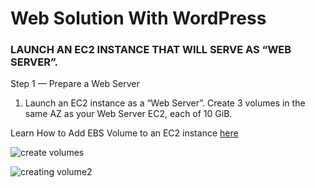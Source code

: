 # Web Solution With WordPress

### LAUNCH AN EC2 INSTANCE THAT WILL SERVE AS “WEB SERVER”.

Step 1 — Prepare a Web Server

1. Launch an EC2 instance as a “Web Server”. Create 3 volumes in the same AZ as your Web Server EC2, each of 10 GiB.

Learn How to Add EBS Volume to an EC2 instance [here](https://www.youtube.com/watch?v=HPXnXkBzIHw)

![create volumes](https://github.com/SamuelOvuema/Dareyio-pbl/assets/132525203/94088477-a481-43e8-90cb-198ee6f362c9)

![creating volume2](https://github.com/SamuelOvuema/Dareyio-pbl/assets/132525203/0ffd6156-e45a-45ab-bb0b-11def6457e5b)




